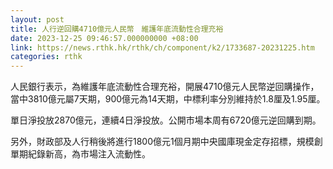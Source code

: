 ```yaml
---
layout: post
title: 人行逆回購4710億元人民幣　維護年底流動性合理充裕
date: 2023-12-25 09:46:57.000000000 +08:00
link: https://news.rthk.hk/rthk/ch/component/k2/1733687-20231225.htm
categories: rthk
---
```


人民銀行表示，為維護年底流動性合理充裕，開展4710億元人民幣逆回購操作，當中3810億元屬7天期，900億元為14天期，中標利率分別維持於1.8厘及1.95厘。

單日淨投放2870億元，連續4日淨投放。公開市場本周有6720億元逆回購到期。

另外，財政部及人行稍後將進行1800億元1個月期中央國庫現金定存招標，規模創單期紀錄新高，為市場注入流動性。
